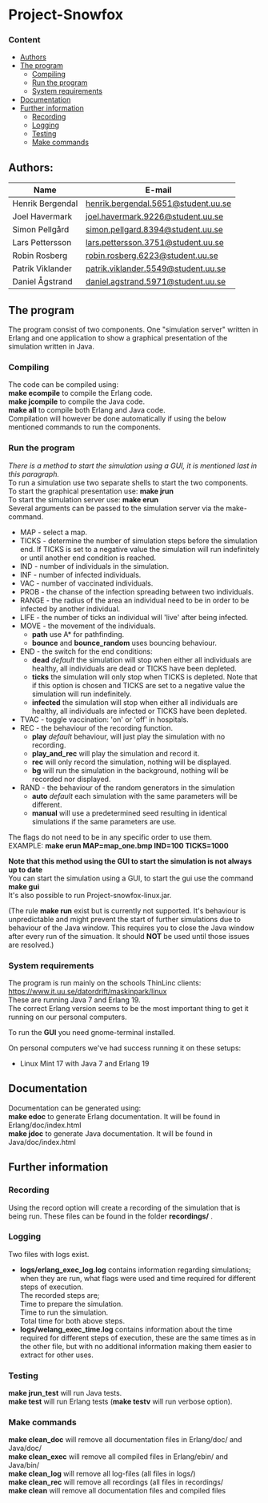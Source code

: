 # Project-Snowfox
### Content
* [Authors](#authors)
* [The program](#the-program)
  * [Compiling](#compiling)
  * [Run the program](#run-the-program)
  * [System requirements](#system-requirements)
* [Documentation](#documentation)
* [Further information](#further-information)
  * [Recording](#recording)
  * [Logging](#logging)
  * [Testing](#testing)
  * [Make commands](#make-commands)
  
## Authors:
| Name | E-mail |
| ------ | ------ |
| Henrik Bergendal | henrik.bergendal.5651@student.uu.se | 
| Joel Havermark | joel.havermark.9226@student.uu.se |
| Simon Pellgård | simon.pellgard.8394@student.uu.se |
| Lars Pettersson | lars.pettersson.3751@student.uu.se |
| Robin Rosberg | robin.rosberg.6223@student.uu.se | 
| Patrik Viklander | patrik.viklander.5549@student.uu.se | 
| Daniel Ågstrand | daniel.agstrand.5971@student.uu.se |

## The program
The program consist of two components. One "simulation server" written in Erlang and one application to show a graphical presentation of the simulation written in Java. <br>

### Compiling
The code can be compiled using: <br>
**make ecompile** to compile the Erlang code. <br>
**make jcompile** to compile the Java code. <br>
**make all** to compile both Erlang and Java code. <br>
Compilation will however be done automatically if using the below mentioned commands to run the components. <br>

### Run the program
*There is a method to start the simulation using a GUI, it is mentioned last in this paragraph.*<br>
To run a simulation use two separate shells to start the two components.<br>
To start the graphical presentation use: **make jrun**<br>
To start the simulation server use: **make erun**<br>
Several arguments can be passed to the simulation server via the make-command.<br>
* MAP - select a map.
* TICKS - determine the number of simulation steps before the simulation end. If TICKS is set to a negative value the simulation will run indefinitely or until another end condition is reached.
* IND - number of individuals in the simulation.
* INF - number of infected individuals.
* VAC - number of vaccinated individuals.
* PROB - the chanse of the infection spreading between two individuals.
* RANGE - the radius of the area an individual need to be in order to be infected by another individual.
* LIFE - the number of ticks an individual will 'live' after being infected.
* MOVE - the movement of the individuals. 
  * **path** use A\* for pathfinding.
  * **bounce** and **bounce_random** uses bouncing behaviour.
* END  - the switch for the end conditions:
  * **dead** *default* the simulation will stop when either all individuals are healthy, all individuals are dead or TICKS have been depleted. 
  * **ticks** the simulation will only stop when TICKS is depleted. Note that if this option is chosen and TICKS are set to a negative value the simulation will run indefinitely.
  * **infected** the simulation will stop when either all individuals are healthy, all individuals are infected or TICKS have been depleted.
* TVAC - toggle vaccination: 'on' or 'off' in hospitals.
* REC - the behaviour of the recording function.
   * **play** *default* behaviour, will just play the simulation with no recording.
   * **play_and_rec** will play the simulation and record it.
   * **rec** will only record the simulation, nothing will be displayed.
   * **bg** will run the simulation in the background, nothing will be recorded nor displayed.
 * RAND - the behaviour of the random generators in the simulation
   * **auto** *default* each simulation with the same parameters will be different.
   * **manual** will use a predetermined seed resulting in identical simulations if the same parameters are use.
   
 

The flags do not need to be in any specific order to use them.<br>
EXAMPLE: **make erun MAP=map_one.bmp IND=100 TICKS=1000** <br>

**Note that this method using the GUI to start the simulation is not always up to date**<br>
You can start the simulation using a GUI, to start the gui use the command **make gui**<br>
It's also possible to run Project-snowfox-linux.jar.

(The rule **make run** exist but is currently not supported. It's behaviour is unpredictable and might prevent the start of further simulations due to behaviour of the Java window. This requires you to close the Java window after every run of the simuation. It should **NOT** be used until those issues are resolved.) <br>

### System requirements
The program is run mainly on the schools ThinLinc clients: https://www.it.uu.se/datordrift/maskinpark/linux <br>
These are running Java 7 and Erlang 19.<br>
The correct Erlang version seems to be the most important thing to get it running on our personal computers. <br>

To run the **GUI** you need gnome-terminal installed.<br>

On personal computers we've had success running it on these setups:
* Linux Mint 17 with Java 7 and Erlang 19

## Documentation
Documentation can be generated using: <br>
**make edoc** to generate Erlang documentation. It will be found in Erlang/doc/index.html <br>
**make jdoc** to generate Java documentation. It will be found in Java/doc/index.html <br>

## Further information
### Recording
Using the record option will create a recording of the simulation that is being run. These files can be found in the folder **recordings/** . <br>

### Logging
Two files with logs exist.
* **logs/erlang_exec_log.log** contains information regarding simulations; when they are run, what flags were used and time required for different steps of execution.<br> 
The recorded steps are;<br>
Time to prepare the simulation.<br>
Time to run the simulation.<br>
Total time for both above steps.<br>
* **logs/welang_exec_time.log** contains information about the time required for different steps of execution, these are the same times as in the other file, but with no additional information making them easier to extract for other uses.

### Testing
**make jrun_test** will run Java tests. <br>
**make test** will run Erlang tests (**make testv** will run verbose option). <br>

### Make commands
**make clean_doc** will remove all documentation files in Erlang/doc/ and Java/doc/ <br>
**make clean_exec** will remove all compiled files in Erlang/ebin/ and Java/bin/ <br>
**make clean_log** will remove all log-files (all files in logs/)<br>
**make clean_rec** will remove all recordings (all files in recordings/<br>
**make clean** will remove all documentation files and compiled files <br>


